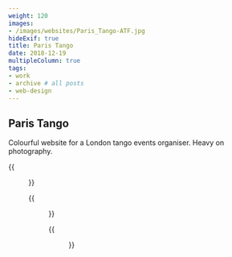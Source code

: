 ```yaml
---
weight: 120
images:
- /images/websites/Paris_Tango-ATF.jpg
hideExif: true
title: Paris Tango
date: 2018-12-19
multipleColumn: true
tags:
- work
- archive # all posts
- web-design
---
```


## Paris Tango

Colourful website for a London tango events organiser. Heavy on photography.

{{<figure src="/img/websites/Paris_Tango-about.jpg" title="About Paris Tango">}}

{{<figure src="/img/websites/Paris_Tango-services.jpg" title="Services offered">}}

{{<figure src="/img/websites/Paris_Tango-contact.jpg" title="Bilingual contact form">}}
